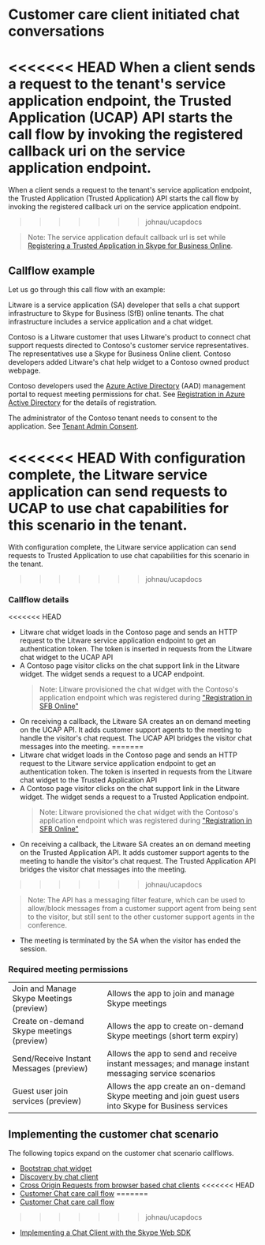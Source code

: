 # Customer care client initiated chat conversations

 
<<<<<<< HEAD
When a client sends a request to the tenant's service application endpoint, the Trusted Application (UCAP) API starts the call flow by invoking the registered callback uri on the service application endpoint. 
=======
When a client sends a request to the tenant's service application endpoint, the Trusted Application (Trusted Application) API starts the call flow by invoking the registered callback uri on the service application endpoint. 
>>>>>>> johnau/ucapdocs

>Note: The service application default callback url is set while [Registering a Trusted Application in Skype for Business Online](./SfBRegistration.md).
 
## Callflow example

Let us go through this call flow with an example:
 
Litware is a service application (SA) developer that sells a chat support infrastructure to Skype for Business (SfB) online tenants. The chat infrastructure includes a service application and a chat widget. 

Contoso is a Litware customer that uses Litware's product to connect chat support requests directed to Contoso's customer service representatives. The representatives use a Skype for Business Online client. Contoso developers added Litware's chat help widget to a Contoso owned product webpage. 

Contoso developers used the [Azure Active Directory](https://manage.windowsazure.com) (AAD) management portal to request meeting permissions for chat. See [Registration in Azure Active Directory](RegistrationInAzureActiveDirectory.md) for the details of registration.

The administrator of the Contoso tenant needs to consent to the application. See  [Tenant Admin Consent](./TenantAdminConsent.md).
 
<<<<<<< HEAD
With configuration complete, the Litware service application can send requests to  UCAP to use chat capabilities for this scenario in the tenant.
=======
With configuration complete, the Litware service application can send requests to  Trusted Application to use chat capabilities for this scenario in the tenant.
>>>>>>> johnau/ucapdocs


### Callflow details

<<<<<<< HEAD
- Litware chat widget loads in the Contoso page and sends an HTTP request to the Litware service application endpoint to get an authentication token. The token is inserted in requests from the Litware chat widget to the UCAP API
- A Contoso page visitor clicks on the chat support link in the Litware widget. The widget sends a request to a UCAP endpoint. 
   >Note: Litware provisioned the chat widget with the Contoso's application endpoint which was registered during ["Registration in SFB Online"](./SfBRegistration.md)
- On receiving a callback, the Litware SA creates an on demand meeting on the UCAP API. It adds customer support agents to the meeting to handle the visitor's chat request. The UCAP API bridges the visitor chat messages into the meeting.
=======
- Litware chat widget loads in the Contoso page and sends an HTTP request to the Litware service application endpoint to get an authentication token. The token is inserted in requests from the Litware chat widget to the Trusted Application API
- A Contoso page visitor clicks on the chat support link in the Litware widget. The widget sends a request to a Trusted Application endpoint. 
   >Note: Litware provisioned the chat widget with the Contoso's application endpoint which was registered during ["Registration in SFB Online"](./SfBRegistration.md)
- On receiving a callback, the Litware SA creates an on demand meeting on the Trusted Application API. It adds customer support agents to the meeting to handle the visitor's chat request. The Trusted Application API bridges the visitor chat messages into the meeting.
>>>>>>> johnau/ucapdocs

   >Note: The API has a messaging filter feature, which can be used to allow/block messages from a customer support agent from being sent to the visitor, but still sent to the other customer support agents in the conference.
- The meeting is terminated by the SA when the visitor has ended the session.


 
 
### Required meeting permissions  
|||
| ------------- |---|
|Join and Manage Skype Meetings (preview) | Allows the app to join and manage Skype meetings|
|Create on-demand Skype meetings (preview) | Allows the app to create on-demand Skype meetings (short term expiry)
|Send/Receive Instant Messages (preview)|Allows the app to send and receive instant messages; and manage instant messaging service scenarios
|Guest user join services (preview)|Allows the app create an on-demand Skype meeting and join guest users into Skype for Business services
 
## Implementing the customer chat scenario

The following topics expand on the customer chat scenario callflows.

- [Bootstrap chat widget](BootstrapChatWidget.md)
- [Discovery by chat client](DiscoveryChatClient.md)
- [Cross Origin Requests from browser based chat clients](CORChatClient.md)
<<<<<<< HEAD
- [Customer Chat care call flow](CallFlow1.md)
=======
- [Customer Chat care call flow](ChatCallflowDetail.md)
>>>>>>> johnau/ucapdocs
- [Implementing a Chat Client with the Skype Web SDK](ImplementingChatClientWithSkypeWebSDK.md)
 

